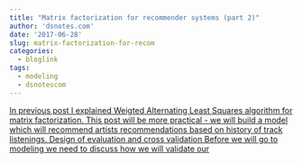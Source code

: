 ```yaml
---
title: "Matrix factorization for recommender systems (part 2)"
author: 'dsnotes.com'
date: '2017-06-28'
slug: matrix-factorization-for-recom
categories:
  - bloglink
tags:
  - modeling
  - dsnotescom
---
```


[In previous post I explained Weigted Alternating Least Squares algorithm for matrix factorization. This post will be more practical - we will build a model which will recommend artists recommendations based on history of track listenings. Design of evaluation and cross validation Before we will go to modeling we need to discuss how we will validate our<i class="fas fa-external-link-alt"></i>](http://dsnotes.com/post/2017-06-28-matrix-factorization-for-recommender-systems-part-2/)

